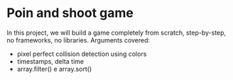 # Poin and shoot game

In this project, we will build a game completely from scratch, step-by-step, no frameworks, no libraries.
Arguments covered:

- pixel perfect collision detection using colors
- timestamps, delta time
- array.filter() e array.sort()
